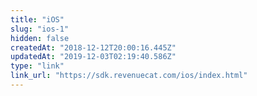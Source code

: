 ```yaml
---
title: "iOS"
slug: "ios-1"
hidden: false
createdAt: "2018-12-12T20:00:16.445Z"
updatedAt: "2019-12-03T02:19:40.586Z"
type: "link"
link_url: "https://sdk.revenuecat.com/ios/index.html"
---
```

